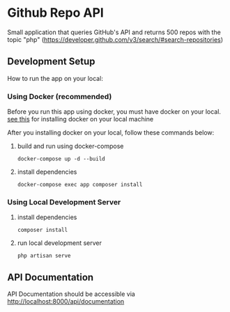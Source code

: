 # Github Repo API

Small application that queries GitHub's API and returns 500 repos with the topic "php" (https://developer.github.com/v3/search/#search-repositories)

## Development Setup

How to run the app on your local:

### Using Docker (recommended)

Before you run this app using docker, you must have docker on your local. [see this](https://www.docker.com/get-started) for installing docker on your local machine

After you installing docker on your local, follow these commands below:

1. build and run using docker-compose

    ```
    docker-compose up -d --build
    ```

1. install dependencies
    ```
    docker-compose exec app composer install
    ```

### Using Local Development Server

1. install dependencies
    ```
    composer install
    ```
1. run local development server
    ```
    php artisan serve
    ```

## API Documentation

API Documentation should be accessible via [http://localhost:8000/api/documentation](http://localhost:8000/api/documentation)
